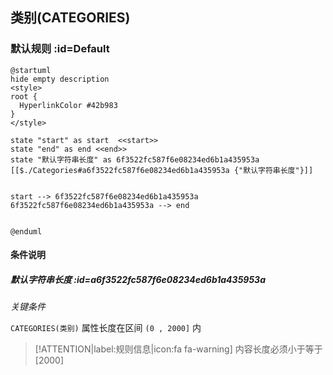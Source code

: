 ## 类别(CATEGORIES) <!-- {docsify-ignore-all} -->

   

### 默认规则 :id=Default

```plantuml
@startuml
hide empty description
<style>
root {
  HyperlinkColor #42b983
}
</style>

state "start" as start  <<start>>
state "end" as end <<end>>
state "默认字符串长度" as 6f3522fc587f6e08234ed6b1a435953a [[$./Categories#a6f3522fc587f6e08234ed6b1a435953a {"默认字符串长度"}]]


start --> 6f3522fc587f6e08234ed6b1a435953a 
6f3522fc587f6e08234ed6b1a435953a --> end 


@enduml
```

#### 条件说明

##### 默认字符串长度 :id=a6f3522fc587f6e08234ed6b1a435953a


*关键条件*


`CATEGORIES(类别)` 属性长度在区间 `(0 , 2000]` 内

> [!ATTENTION|label:规则信息|icon:fa fa-warning]
> 内容长度必须小于等于[2000]







